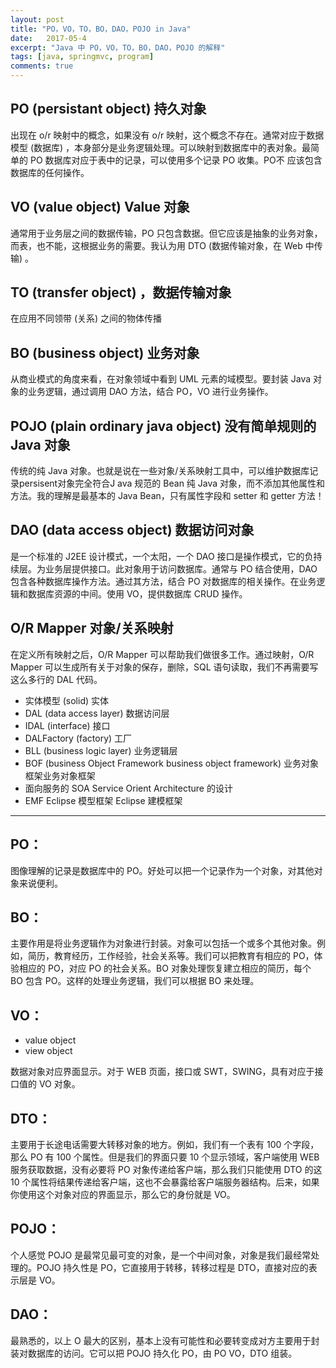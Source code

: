```yaml
---
layout: post
title: "PO，VO，TO，BO，DAO，POJO in Java"
date:   2017-05-4
excerpt: "Java 中 PO，VO，TO，BO，DAO，POJO 的解释"
tags: [java, springmvc, program]
comments: true
---
```


## PO (persistant object) 持久对象

出现在 o/r 映射中的概念，如果没有 o/r 映射，这个概念不存在。通常对应于数据模型 (数据库) ，本身部分是业务逻辑处理。可以映射到数据库中的表对象。最简单的 PO 数据库对应于表中的记录，可以使用多个记录 PO 收集。PO不 应该包含数据库的任何操作。

## VO (value object) Value 对象

通常用于业务层之间的数据传输，PO 只包含数据。但它应该是抽象的业务对象，而表，也不能，这根据业务的需要。我认为用 DTO (数据传输对象，在 Web 中传输) 。

## TO (transfer object) ，数据传输对象

在应用不同领带 (关系) 之间的物体传播

## BO (business object) 业务对象

从商业模式的角度来看，在对象领域中看到 UML 元素的域模型。要封装 Java 对象的业务逻辑，通过调用 DAO 方法，结合 PO，VO 进行业务操作。

## POJO (plain ordinary java object) 没有简单规则的 Java 对象

传统的纯 Java 对象。也就是说在一些对象/关系映射工具中，可以维护数据库记录persisent对象完全符合J ava 规范的 Bean 纯 Java 对象，而不添加其他属性和方法。我的理解是最基本的 Java Bean，只有属性字段和 setter 和 getter 方法！

## DAO (data access object) 数据访问对象

是一个标准的 J2EE 设计模式，一个太阳，一个 DAO 接口是操作模式，它的负持续层。为业务层提供接口。此对象用于访问数据库。通常与 PO 结合使用，DAO 包含各种数据库操作方法。通过其方法，结合 PO 对数据库的相关操作。在业务逻辑和数据库资源的中间。使用 VO，提供数据库 CRUD 操作。 

## O/R Mapper 对象/关系映射

在定义所有映射之后，O/R Mapper 可以帮助我们做很多工作。通过映射，O/R Mapper 可以生成所有关于对象的保存，删除，SQL 语句读取，我们不再需要写这么多行的 DAL 代码。

- 实体模型 (solid) 实体
- DAL (data access layer) 数据访问层
- IDAL (interface) 接口
- DALFactory (factory) 工厂
- BLL (business logic layer) 业务逻辑层
- BOF (business Object Framework business object framework) 业务对象框架业务对象框架
- 面向服务的 SOA Service Orient Architecture 的设计
- EMF Eclipse 模型框架 Eclipse 建模框架

---

## PO：

图像理解的记录是数据库中的 PO。好处可以把一个记录作为一个对象，对其他对象来说便利。

## BO：

主要作用是将业务逻辑作为对象进行封装。对象可以包括一个或多个其他对象。例如，简历，教育经历，工作经验，社会关系等。我们可以把教育有相应的 PO，体验相应的 PO，对应 PO 的社会关系。BO 对象处理恢复建立相应的简历，每个 BO 包含 PO。这样的处理业务逻辑，我们可以根据 BO 来处理。

## VO：

- value object
- view object

数据对象对应界面显示。对于 WEB 页面，接口或 SWT，SWING，具有对应于接口值的 VO 对象。

## DTO：

主要用于长途电话需要大转移对象的地方。例如，我们有一个表有 100 个字段，那么 PO 有 100 个属性。但是我们的界面只要 10 个显示领域，客户端使用 WEB 服务获取数据，没有必要将 PO 对象传递给客户端，那么我们只能使用 DTO 的这 10 个属性将结果传递给客户端，这也不会暴露给客户端服务器结构。后来，如果你使用这个对象对应的界面显示，那么它的身份就是 VO。

## POJO：

个人感觉 POJO 是最常见最可变的对象，是一个中间对象，对象是我们最经常处理的。POJO 持久性是 PO，它直接用于转移，转移过程是 DTO，直接对应的表示层是 VO。

## DAO：

最熟悉的，以上 O 最大的区别，基本上没有可能性和必要转变成对方主要用于封装对数据库的访问。它可以把 POJO 持久化 PO，由 PO VO，DTO 组装。